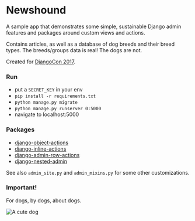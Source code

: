 # Newshound

A sample app that demonstrates some simple, sustainable Django admin features
and packages around custom views and actions.

Contains articles, as well as a database of dog breeds and their breed types.
The breeds/groups data is real! The dogs are not.

Created for [DjangoCon 2017](https://2017.djangocon.us/talks/saved-you-a-click-or-three-supercharging-the-django-admin-with-actions-and-views/).

### Run

- put a `SECRET_KEY` in your env
- `pip install -r requirements.txt`
- `python manage.py migrate`
- `python manage.py runserver 0:5000`
- navigate to localhost:5000

### Packages

- [django-object-actions](https://github.com/crccheck/django-object-actions)
- [django-inline-actions](https://github.com/escaped/django-inline-actions/)
- [django-admin-row-actions](https://github.com/DjangoAdminHackers/django-admin-row-actions)
- [django-nested-admin](https://github.com/theatlantic/django-nested-admin)

See also `admin_site.py` and `admin_mixins.py` for some other customizations.

### Important!

For dogs, by dogs, about dogs.

![A cute dog](https://i.ytimg.com/vi/opKg3fyqWt4/hqdefault.jpg)
